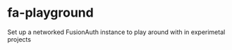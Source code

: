 # fa-playground

Set up a networked FusionAuth instance to play around with in experimetal projects
